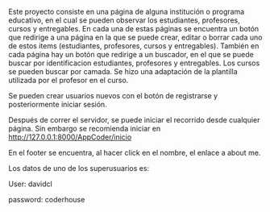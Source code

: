 Este proyecto consiste en una página de alguna institución o programa educativo, en el cual se pueden observar los estudiantes, profesores, cursos y entregables.
En cada una de estas páginas se encuentra un botón que redirige a una página en la que se puede crear, editar o borrar cada uno de estos items (estudiantes, profesores, cursos y entregables).
También en cada página hay un botón que redirige a un buscador, en el que se puede buscar por identificacion estudiantes, profesores y entregables. Los cursos se pueden buscar por camada.
Se  hizo una adaptación de la plantilla utilizada por el profesor en el curso.

Se pueden crear usuarios nuevos con el botón de registrarse y posteriormente iniciar sesión.

Después de correr el servidor, se puede iniciar el recorrido desde cualquier página. Sin embargo se recomienda iniciar en http://127.0.0.1:8000/AppCoder/inicio

En el footer se encuentra, al hacer click en el nombre, el enlace a about me. 


Los datos de uno de los superusuarios es:

User:
davidcl

password:
coderhouse
